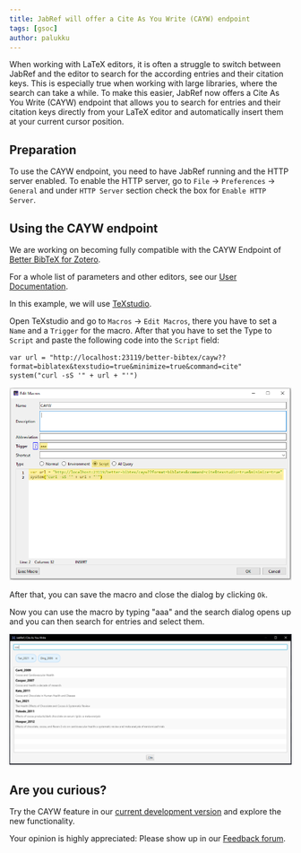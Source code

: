 ```yaml
---
title: JabRef will offer a Cite As You Write (CAYW) endpoint
tags: [gsoc]
author: palukku
---
```


When working with LaTeX editors, it is often a struggle to switch between JabRef and the editor to search for the according entries and their citation keys.
This is especially true when working with large libraries, where the search can take a while.
To make this easier, JabRef now offers a Cite As You Write (CAYW) endpoint that allows you to search for entries and their citation keys directly from your LaTeX editor and automatically insert them at your current cursor position.

## Preparation

To use the CAYW endpoint, you need to have JabRef running and the HTTP server enabled.
To enable the HTTP server, go to `File` → `Preferences` → `General` and under `HTTP Server` section check the box for `Enable HTTP Server`.

## Using the CAYW endpoint

We are working on becoming fully compatible with the CAYW Endpoint of [Better BibTeX for Zotero](https://retorque.re/zotero-better-bibtex/citing/cayw/index.html).

For a whole list of parameters and other editors, see our [User Documentation](https://docs.jabref.org/cite/cite-as-you-write).

In this example, we will use [TeXstudio](https://www.texstudio.org/).

Open TeXstudio and go to `Macros` → `Edit Macros`, there you have to set a `Name` and a `Trigger` for the macro.
After that you have to set the Type to `Script` and paste the following code into the `Script` field:

```shell
var url = "http://localhost:23119/better-bibtex/cayw??format=biblatex&texstudio=true&minimize=true&command=cite"
system("curl -sS '" + url + "'")
```

![cayw-texstudio.png](../img/cayw-texstudio.png)

After that, you can save the macro and close the dialog by clicking `Ok`.

Now you can use the macro by typing "aaa" and the search dialog opens up and you can then search for entries and select them.

![cayw-search.png](../img/cayw-search.png)

## Are you curious?

Try the CAYW feature in our [current development version](https://builds.jabref.org/main/) and explore the new functionality.

Your opinion is highly appreciated: Please show up in our [Feedback forum](https://discourse.jabref.org/c/feedback/3).
